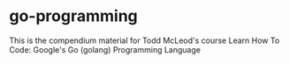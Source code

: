 # go-programming
This is the compendium material for Todd McLeod's course Learn How To Code: Google's Go (golang) Programming Language
